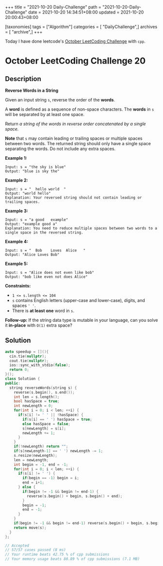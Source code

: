 +++
title = "2021-10-20 Daily-Challenge"
path = "2021-10-20-Daily-Challenge"
date = 2021-10-20 14:34:51+08:00
updated = 2021-10-20 20:00:43+08:00

[taxonomies]
tags = ["Algorithm"]
categories = [ "DailyChallenge",]
archives = [ "archive",]
+++

Today I have done leetcode's [October LeetCoding Challenge](https://leetcode.com/problems/reverse-words-in-a-string/) with `cpp`.

<!-- more -->

# October LeetCoding Challenge 20

## Description

**Reverse Words in a String**

Given an input string `s`, reverse the order of the **words**.

A **word** is defined as a sequence of non-space characters. The **words** in `s` will be separated by at least one space.

Return *a string of the words in reverse order concatenated by a single space.*

**Note** that `s` may contain leading or trailing spaces or multiple spaces between two words. The returned string should only have a single space separating the words. Do not include any extra spaces.

 

**Example 1:**

```
Input: s = "the sky is blue"
Output: "blue is sky the"
```

**Example 2:**

```
Input: s = "  hello world  "
Output: "world hello"
Explanation: Your reversed string should not contain leading or trailing spaces.
```

**Example 3:**

```
Input: s = "a good   example"
Output: "example good a"
Explanation: You need to reduce multiple spaces between two words to a single space in the reversed string.
```

**Example 4:**

```
Input: s = "  Bob    Loves  Alice   "
Output: "Alice Loves Bob"
```

**Example 5:**

```
Input: s = "Alice does not even like bob"
Output: "bob like even not does Alice"
```

 

**Constraints:**

- `1 <= s.length <= 104`
- `s` contains English letters (upper-case and lower-case), digits, and spaces `' '`.
- There is **at least one** word in `s`.

 

**Follow-up:** If the string data type is mutable in your language, can you solve it **in-place** with `O(1)` extra space?

## Solution

``` cpp
auto speedup = [](){
  cin.tie(nullptr);
  cout.tie(nullptr);
  ios::sync_with_stdio(false);
  return 0;
}();
class Solution {
public:
  string reverseWords(string s) {
    reverse(s.begin(), s.end());
    int len = s.length();
    bool hasSpace = true;
    int newLength = 0;
    for(int i = 0; i < len; ++i) {
      if(s[i] != ' ' || !hasSpace) {
        if(s[i] == ' ') hasSpace = true;
        else hasSpace = false;
        s[newLength] = s[i];
        newLength += 1;
      }
    }
    if(!newLength) return "";
    if(s[newLength-1] == ' ') newLength -= 1;
    s.resize(newLength);
    len = newLength;
    int begin = -1, end = -1;
    for(int i = 0; i < len; ++i) {
      if(s[i] != ' ') {
        if(begin == -1) begin = i;
        end = i+1;
      } else {
        if(begin != -1 && begin != end-1) {
          reverse(s.begin() + begin, s.begin() + end);
        }
        begin = -1;
        end = -1;
      }
    }
    if(begin != -1 && begin != end-1) reverse(s.begin() + begin, s.begin() + end);
    return move(s);
  }
};

// Accepted
// 57/57 cases passed (8 ms)
// Your runtime beats 42.75 % of cpp submissions
// Your memory usage beats 80.89 % of cpp submissions (7.1 MB)
```
